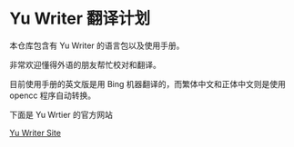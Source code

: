 # Yu Writer 翻译计划

本仓库包含有 Yu Writer 的语言包以及使用手册。

非常欢迎懂得外语的朋友帮忙校对和翻译。

目前使用手册的英文版是用 Bing 机器翻译的，而繁体中文和正体中文则是使用 opencc 程序自动转换。

下面是 Yu Wrtier 的官方网站

[Yu Writer Site](https://ivarptr.github.io/yu-writer.site)
